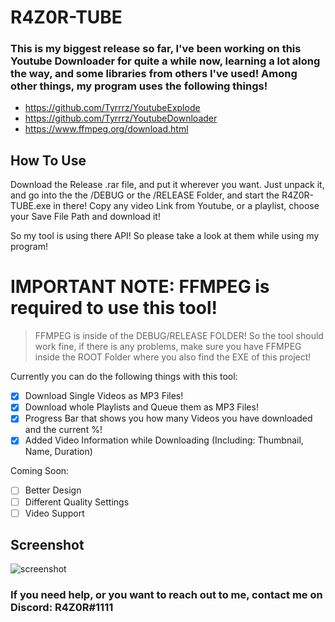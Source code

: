 # R4Z0R-TUBE 

### This is my biggest release so far, I've been working on this Youtube Downloader for quite a while now, learning a lot along the way, and some libraries from others I've used! Among other things, my program uses the following things!

- https://github.com/Tyrrrz/YoutubeExplode
- https://github.com/Tyrrrz/YoutubeDownloader
- https://www.ffmpeg.org/download.html

## How To Use

Download the Release .rar file, and put it wherever you want. Just unpack it, and go into the the /DEBUG or the /RELEASE Folder, and start the
R4Z0R-TUBE.exe in there! Copy any video Link from Youtube, or a playlist, choose your Save File Path and download it! 

So my tool is using there API! So please take a look at them while using my program! 

# IMPORTANT NOTE: FFMPEG is required to use this tool!
>FFMPEG is inside of the DEBUG/RELEASE FOLDER! So the tool should work fine, if there is any problems, make sure you have FFMPEG inside the ROOT Folder where you also find the EXE of this project! 

Currently you can do the following things with this tool:

- [x] Download Single Videos as MP3 Files!
- [x] Download whole Playlists and Queue them as MP3 Files! 
- [x] Progress Bar that shows you how many Videos you have downloaded and the current %!
- [x] Added Video Information while Downloading (Including: Thumbnail, Name, Duration) 

Coming Soon:

- [ ] Better Design
- [ ] Different Quality Settings
- [ ] Video Support

## Screenshot

![screenshot](https://i.ibb.co/rwLQP71/version2.png)

### If you need help, or you want to reach out to me, contact me on Discord: R4Z0R#1111
